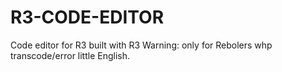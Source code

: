 R3-CODE-EDITOR
==============

Code editor for R3 built with R3
Warning: only for Rebolers whp transcode/error little English.
